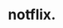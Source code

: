 ---
title: notflix.
tags: ['projects']
desc: script that scouts 1337x.to and streams the torrent selected using webtorrent.
source: https://github.com/miermontoto/notflix.
---